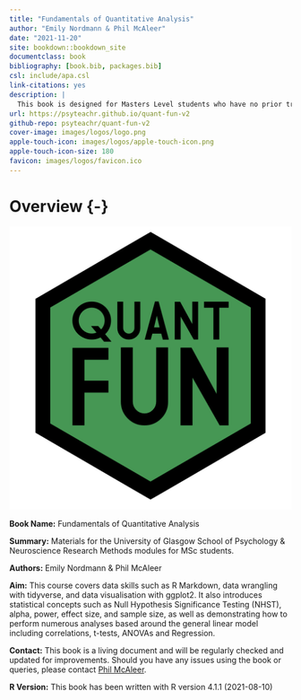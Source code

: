 ```yaml
--- 
title: "Fundamentals of Quantitative Analysis"
author: "Emily Nordmann & Phil McAleer"
date: "2021-11-20"
site: bookdown::bookdown_site
documentclass: book
bibliography: [book.bib, packages.bib]
csl: include/apa.csl
link-citations: yes
description: |
  This book is designed for Masters Level students who have no prior training in data skills and/or statistical analysis.
url: https://psyteachr.github.io/quant-fun-v2
github-repo: psyteachr/quant-fun-v2
cover-image: images/logos/logo.png
apple-touch-icon: images/logos/apple-touch-icon.png
apple-touch-icon-size: 180
favicon: images/logos/favicon.ico
---
```




# Overview {-}

<div class="small_right"><img src="images/logos/logo-quant-fun.png" 
     alt="ADS Hex Logo" /></div>

**Book Name:** Fundamentals of Quantitative Analysis

**Summary:** Materials for the University of Glasgow School of Psychology & Neuroscience Research Methods modules for MSc students. 

**Authors:** Emily Nordmann & Phil McAleer

**Aim:** This course covers data skills such as R Markdown, data wrangling with tidyverse, and data visualisation with ggplot2. It also introduces statistical concepts such as Null Hypothesis Significance Testing (NHST), alpha, power, effect size, and sample size, as well as demonstrating how to perform numerous analyses based around the general linear model including correlations, t-tests, ANOVAs and Regression.

**Contact:** This book is a living document and will be regularly checked and updated for improvements. Should you have any issues using the book or queries, please contact [Phil McAleer](mailto:philip.mcaleer@glasgow.ac.uk).

**R Version:** This book has been written with R version 4.1.1 (2021-08-10)
     

